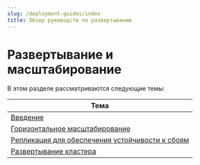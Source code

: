 ```yaml
---
slug: /deployment-guides/index
title: Обзор руководств по развертыванию
---
```



# Развертывание и масштабирование

В этом разделе рассматриваются следующие темы:

| Тема                                                            |
|------------------------------------------------------------------|
| [Введение](/architecture/introduction)                    |
| [Горизонтальное масштабирование](/architecture/horizontal-scaling)               |
| [Репликация для обеспечения устойчивости к сбоям](/architecture/replication)  |
| [Развертывание кластера](/architecture/cluster-deployment)        |
